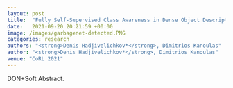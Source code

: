 ```yaml
---
layout: post
title:  "Fully Self-Supervised Class Awareness in Dense Object Descriptors"
date:   2021-09-20 20:21:59 +00:00
image: /images/garbagenet-detected.PNG
categories: research
authors: "<strong>Denis Hadjivelichkov*</strong>, Dimitrios Kanoulas"
author: "<strong>Denis Hadjivelichkov*</strong>, Dimitrios Kanoulas"
venue: "CoRL 2021"
---
```


DON+Soft Abstract.
